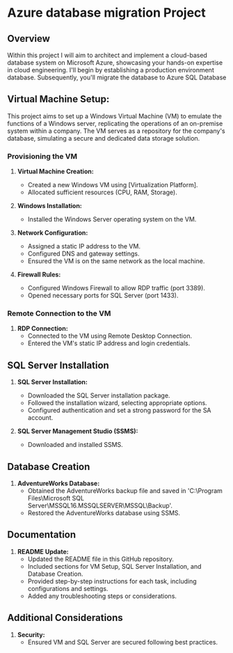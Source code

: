 # Azure database migration Project

## Overview
Within this project I will aim to architect and implement a cloud-based database system on Microsoft Azure, showcasing your hands-on expertise in cloud engineering.
I'll begin by establishing a production environment database. Subsequently, you'll migrate the database to Azure SQL Database

## Virtual Machine Setup:
This project aims to set up a Windows Virtual Machine (VM) to emulate the functions of a Windows server, replicating the operations of an on-premise system within a company. The VM serves as a repository for the company's database, simulating a secure and dedicated data storage solution.

### Provisioning the VM

1. **Virtual Machine Creation:**
   - Created a new Windows VM using [Virtualization Platform].
   - Allocated sufficient resources (CPU, RAM, Storage).

2. **Windows Installation:**
   - Installed the Windows Server operating system on the VM.

3. **Network Configuration:**
   - Assigned a static IP address to the VM.
   - Configured DNS and gateway settings.
   - Ensured the VM is on the same network as the local machine.

4. **Firewall Rules:**
   - Configured Windows Firewall to allow RDP traffic (port 3389).
   - Opened necessary ports for SQL Server (port 1433).

### Remote Connection to the VM

1. **RDP Connection:**
   - Connected to the VM using Remote Desktop Connection.
   - Entered the VM's static IP address and login credentials.

## SQL Server Installation

1. **SQL Server Installation:**
   - Downloaded the SQL Server installation package.
   - Followed the installation wizard, selecting appropriate options.
   - Configured authentication and set a strong password for the SA account.

2. **SQL Server Management Studio (SSMS):**
   - Downloaded and installed SSMS.

## Database Creation

1. **AdventureWorks Database:**
   - Obtained the AdventureWorks backup file and saved in 'C:\Program Files\Microsoft SQL Server\MSSQL16.MSSQLSERVER\MSSQL\Backup'.
   - Restored the AdventureWorks database using SSMS.

## Documentation

1. **README Update:**
   - Updated the README file in this GitHub repository.
   - Included sections for VM Setup, SQL Server Installation, and Database Creation.
   - Provided step-by-step instructions for each task, including configurations and settings.
   - Added any troubleshooting steps or considerations.

## Additional Considerations

1. **Security:**
   - Ensured VM and SQL Server are secured following best practices.

